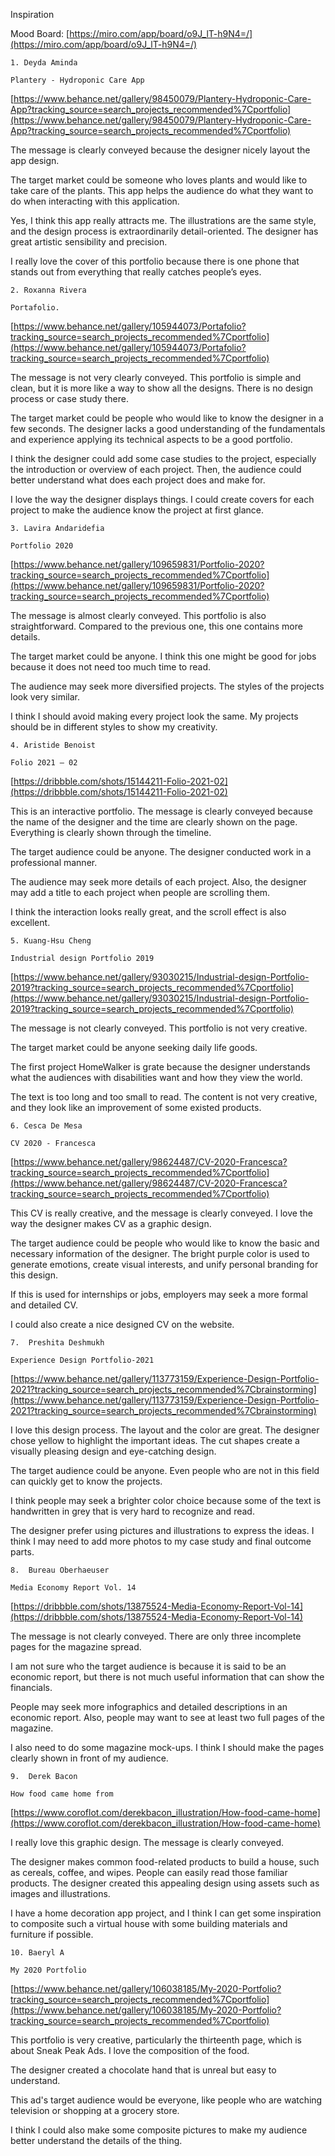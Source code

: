 
Inspiration

Mood Board: [https://miro.com/app/board/o9J_lT-h9N4=/](https://miro.com/app/board/o9J_lT-h9N4=/)

	1. Deyda Aminda

	Plantery - Hydroponic Care App

[https://www.behance.net/gallery/98450079/Plantery-Hydroponic-Care-App?tracking_source=search_projects_recommended%7Cportfolio](https://www.behance.net/gallery/98450079/Plantery-Hydroponic-Care-App?tracking_source=search_projects_recommended%7Cportfolio)

The message is clearly conveyed because the designer nicely layout the app design.

The target market could be someone who loves plants and would like to take care of the plants. This app helps the audience do what they want to do when interacting with this application.

Yes, I think this app really attracts me. The illustrations are the same style, and the design process is extraordinarily detail-oriented. The designer has great artistic sensibility and precision.

I really love the cover of this portfolio because there is one phone that stands out from everything that really catches people’s eyes.



	2. Roxanna Rivera

	Portafolio.

[https://www.behance.net/gallery/105944073/Portafolio?tracking_source=search_projects_recommended%7Cportfolio](https://www.behance.net/gallery/105944073/Portafolio?tracking_source=search_projects_recommended%7Cportfolio)

The message is not very clearly conveyed. This portfolio is simple and clean, but it is more like a way to show all the designs. There is no design process or case study there.

The target market could be people who would like to know the designer in a few seconds. The designer lacks a good understanding of the fundamentals and experience applying its technical aspects to be a good portfolio.

I think the designer could add some case studies to the project, especially the introduction or overview of each project. Then, the audience could better understand what does each project does and make for.

I love the way the designer displays things. I could create covers for each project to make the audience know the project at first glance.


	3. Lavira Andaridefia

	Portfolio 2020

[https://www.behance.net/gallery/109659831/Portfolio-2020?tracking_source=search_projects_recommended%7Cportfolio](https://www.behance.net/gallery/109659831/Portfolio-2020?tracking_source=search_projects_recommended%7Cportfolio)

The message is almost clearly conveyed. This portfolio is also straightforward. Compared to the previous one, this one contains more details.

The target market could be anyone. I think this one might be good for jobs because it does not need too much time to read.

The audience may seek more diversified projects. The styles of the projects look very similar.

I think I should avoid making every project look the same. My projects should be in different styles to show my creativity.


	4. Aristide Benoist

	Folio 2021 — 02

[https://dribbble.com/shots/15144211-Folio-2021-02](https://dribbble.com/shots/15144211-Folio-2021-02)

This is an interactive portfolio. The message is clearly conveyed because the name of the designer and the time are clearly shown on the page. Everything is clearly shown through the timeline.

The target audience could be anyone. The designer conducted work in a professional manner.

The audience may seek more details of each project. Also, the designer may add a title to each project when people are scrolling them.

I think the interaction looks really great, and the scroll effect is also excellent.


	5. Kuang-Hsu Cheng

	Industrial design Portfolio 2019

[https://www.behance.net/gallery/93030215/Industrial-design-Portfolio-2019?tracking_source=search_projects_recommended%7Cportfolio](https://www.behance.net/gallery/93030215/Industrial-design-Portfolio-2019?tracking_source=search_projects_recommended%7Cportfolio)

The message is not clearly conveyed. This portfolio is not very creative.

The target market could be anyone seeking daily life goods.

The first project HomeWalker is grate because the designer understands what the audiences with disabilities want and how they view the world.

The text is too long and too small to read. The content is not very creative, and they look like an improvement of some existed products.



	6. Cesca De Mesa

	CV 2020 - Francesca

[https://www.behance.net/gallery/98624487/CV-2020-Francesca?tracking_source=search_projects_recommended%7Cportfolio](https://www.behance.net/gallery/98624487/CV-2020-Francesca?tracking_source=search_projects_recommended%7Cportfolio)

This CV is really creative, and the message is clearly conveyed. I love the way the designer makes CV as a graphic design.

The target audience could be people who would like to know the basic and necessary information of the designer. The bright purple color is used to generate emotions, create visual interests, and unify personal branding for this design.

If this is used for internships or jobs, employers may seek a more formal and detailed CV.

I could also create a nice designed CV on the website.



	7.  Preshita Deshmukh

	Experience Design Portfolio-2021

[https://www.behance.net/gallery/113773159/Experience-Design-Portfolio-2021?tracking_source=search_projects_recommended%7Cbrainstorming](https://www.behance.net/gallery/113773159/Experience-Design-Portfolio-2021?tracking_source=search_projects_recommended%7Cbrainstorming)

I love this design process. The layout and the color are great. The designer chose yellow to highlight the important ideas. The cut shapes create a visually pleasing design and eye-catching design.

The target audience could be anyone. Even people who are not in this field can quickly get to know the projects.

I think people may seek a brighter color choice because some of the text is handwritten in grey that is very hard to recognize and read.

The designer prefer using pictures and illustrations to express the ideas. I think I may need to add more photos to my case study and final outcome parts.



	8.	Bureau Oberhaeuser

	Media Economy Report Vol. 14

[https://dribbble.com/shots/13875524-Media-Economy-Report-Vol-14](https://dribbble.com/shots/13875524-Media-Economy-Report-Vol-14)

The message is not clearly conveyed. There are only three incomplete pages for the magazine spread.

I am not sure who the target audience is because it is said to be an economic report, but there is not much useful information that can show the financials.

People may seek more infographics and detailed descriptions in an economic report. Also, people may want to see at least two full pages of the magazine.

I also need to do some magazine mock-ups. I think I should make the pages clearly shown in front of my audience.



	9.  Derek Bacon

	How food came home from

[https://www.coroflot.com/derekbacon_illustration/How-food-came-home](https://www.coroflot.com/derekbacon_illustration/How-food-came-home)

I really love this graphic design. The message is clearly conveyed.

The designer makes common food-related products to build a house, such as cereals, coffee, and wipes. People can easily read those familiar products. The designer created this appealing design using assets such as images and illustrations.

I have a home decoration app project, and I think I can get some inspiration to composite such a virtual house with some building materials and furniture if possible.


	10. Baeryl A

	My 2020 Portfolio

[https://www.behance.net/gallery/106038185/My-2020-Portfolio?tracking_source=search_projects_recommended%7Cportfolio](https://www.behance.net/gallery/106038185/My-2020-Portfolio?tracking_source=search_projects_recommended%7Cportfolio)

This portfolio is very creative, particularly the thirteenth page, which is about Sneak Peak Ads. I love the composition of the food.

The designer created a chocolate hand that is unreal but easy to understand.

This ad's target audience would be everyone, like people who are watching television or shopping at a grocery store.

I think I could also make some composite pictures to make my audience better understand the details of the thing.
